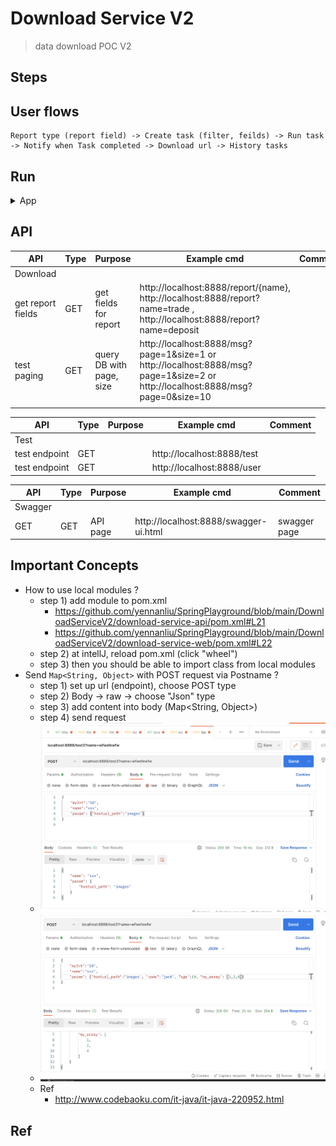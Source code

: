 # Download Service V2
> data download POC V2

## Steps


## User flows
```
Report type (report field) -> Create task (filter, feilds) -> Run task -> Notify when Task completed -> Download url -> History tasks
``` 


## Run

<details>
<summary>App</summary>

```bash
#---------------------------
# Run app
#---------------------------

# build
mvn package

# run
java -jar <built_jar>
```

</details>


## API

| API | Type | Purpose | Example cmd | Comment|
| ----- | -------- | ---- | ----- | ---- |
| Download | | | |
| get report fields | GET | get fields for report| http://localhost:8888/report/{name}, http://localhost:8888/report?name=trade , http://localhost:8888/report?name=deposit |
| test paging |GET |query DB with page, size| http://localhost:8888/msg?page=1&size=1 or http://localhost:8888/msg?page=1&size=2  or http://localhost:8888/msg?page=0&size=10 |
|  |  | | |

| API | Type | Purpose | Example cmd | Comment|
| ----- | -------- | ---- | ----- | ---- |
| Test |  | | |
| test endpoint |GET | | http://localhost:8888/test |
| test endpoint |GET | | http://localhost:8888/user |

| API | Type | Purpose | Example cmd | Comment|
| ----- | -------- | ---- | ----- | ---- |
| Swagger |  |  |  ||
| GET | GET | API page | http://localhost:8888/swagger-ui.html |swagger page|


## Important Concepts
- How to use local modules ?
    - step 1) add module to pom.xml
        - https://github.com/yennanliu/SpringPlayground/blob/main/DownloadServiceV2/download-service-api/pom.xml#L21
        - https://github.com/yennanliu/SpringPlayground/blob/main/DownloadServiceV2/download-service-web/pom.xml#L22
    - step 2) at intellJ, reload pom.xml (click "wheel")
    - step 3) then you should be able to import class from local modules
- Send `Map<String, Object>` with POST request via Postname ?
    - step 1) set up url (endpoint), choose POST type
    - step 2) Body -> raw -> choose "Json" type
    - step 3) add content into body (Map<String, Object>)
    - step 4) send request
    - <img src ="https://github.com/yennanliu/SpringPlayground/blob/main/DownloadServiceV2/doc/img/post_with_map_1.png">
    - <img src ="https://github.com/yennanliu/SpringPlayground/blob/main/DownloadServiceV2/doc/img/post_with_map_2.png">
    - Ref
        - http://www.codebaoku.com/it-java/it-java-220952.html

## Ref